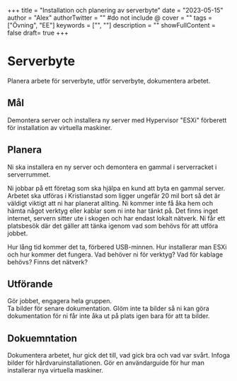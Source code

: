 +++
title = "Installation och planering av serverbyte"
date = "2023-05-15"
author = "Alex"
authorTwitter = "" #do not include @
cover = ""
tags = ["Övning", "EE"]
keywords = ["", ""]
description = ""
showFullContent = false
draft= true
+++

# Serverbyte
Planera arbete för serverbyte, utför serverbyte, dokumentera arbetet.

## Mål
Demontera server och installera ny server med Hypervisor "ESXi" förberett för installation av virtuella maskiner.

## Planera

Ni ska installera en ny server och demontera en gammal i serverracket i serverrummet.
<br>

Ni jobbar på ett företag som ska hjälpa en kund att byta en gammal server. Arbetet ska utföras i Kristianstad som ligger ungefär 20 mil bort så det är väldigt viktigt att ni har planerat allting. Ni kommer inte få åka hem och hämta något verktyg eller kablar som ni inte har tänkt på. Det finns inget internet, servern sitter ute i skogen och har endast lokalt nätverk. Ni får ett platsbesök där det gäller att tänka igenom vad som behövs för att utföra jobbet.
<br>

Hur lång tid kommer det ta, förbered USB-minnen. Hur installerar man ESXi och hur kommer det fungera. Vad behöver ni för verktyg? Vad för kablage behövs? Finns det nätverk?



## Utförande

Gör jobbet, engagera hela gruppen. 
<br>
Ta bilder för senare dokumentation. Glöm inte ta bilder så ni kan göra dokumentation för ni får inte åka ut på plats igen bara för att ta bilder.

## Dokuemntation
Dokumentera arbetet, hur gick det till, vad gick bra och vad var svårt. Infoga bilder för hårdvaruinstallationen. Gör en användarguide för hur man installerar nya virtuella maskiner.

<div style='page-break-after: always;'></div>